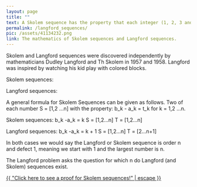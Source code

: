 ```yaml
---
layout: page
title: "" 
text: A Skolem sequence has the property that each integer (1, 2, 3 and so on), appears twice and the distance between each pair is the value of the integer. 
permalink: /langford_sequences/
pic: /assets/41134232.png
link: The mathematics of Skolem sequences and Langford sequences.
---
```

<div>
Skolem and Langford sequences were discovered independently by mathematicians Dudley Langford and Th Skolem in 1957 and 1958.
Langford was inspired by watching his kid play with colored blocks.

Skolem sequences:

Langford sequences:

A general formula for Skolem Sequences can be given as follows.
Two of each number S = [1,2 ...n] with the property:
b_k - a_k = t_k for k = 1,2 ...n. 

Skolem sequences:
b_k -a_k = k
S = [1,2...n]
T = [1,2...n]

Langford sequences:
b_k -a_k = k + 1
S = [1,2...n]
T = [2...n+1]

In both cases we would say the Langford or Skolem sequence is order n and defect 1, meaning we start with 1 and the largest number is n.

The Langford problem asks the question for which n do Langford (and Skolem) sequences exist.
</div>
<a class="page-link" href="{{ "/_pages/skolem_proof/" | relative_url }}">{{ "Click here to see a proof for Skolem sequences!" | escape }}</a>
